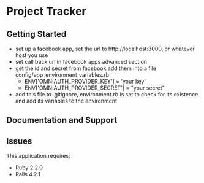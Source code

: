 Project Tracker 
================




Getting Started
---------------

* set up a facebook app, set the url to http://localhost:3000, or whatever host you use
* set call back url in facebook apps advanced section
* get the id and secret from facebook add them into a file config/app_environment_variables.rb
  * ENV['OMNIAUTH_PROVIDER_KEY'] = 'your key'
  * ENV['OMNIAUTH_PROVIDER_SECRET'] = "your secret"
* add this file to .gitignore, environment.rb is set to check for its existence and add its variables to the environment



Documentation and Support
-------------------------

Issues
----

This application requires:

- Ruby 2.2.0
- Rails 4.2.1